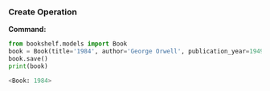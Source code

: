 ### Create Operation

**Command:**

```python
from bookshelf.models import Book
book = Book(title='1984', author='George Orwell', publication_year=1949)
book.save()
print(book)

<Book: 1984>
